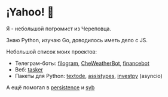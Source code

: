 # ¡Yahoo! :partying_face:

Я - небольшой погромист из Череповца.

Знаю Python, изучаю Go, доводилось иметь дело с JS.

Небольшой список моих проектов:
- Телеграм-боты: [filogram](https://github.com/Masynchin/filogram), [CheWeatherBot](https://github.com/Masynchin/CheWeatherBot), [financebot](https://github.com/Masynchin/financebot)
- Веб: [tasker](https://github.com/Masynchin/tasker)
- Пакеты для Python: [textode](https://github.com/Masynchin/textode), [assistypes](https://github.com/Masynchin/assistypes), [investpy](https://github.com/Masynchin/investpy) (asyncio)

А ещё помогал в [persistence](https://bullbesh/persistence) и [syb](https://fuetser/flask_project)
